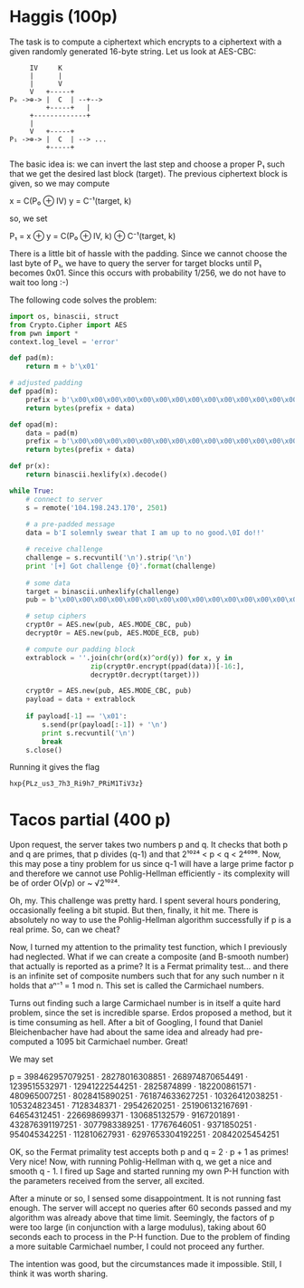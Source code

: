 # Haggis (100p)

The task is to compute a ciphertext which encrypts to a ciphertext with a given randomly generated 16-byte string. Let us look at AES-CBC:

``` 
     IV     K
     |      |
     |      V
     V   +-----+
P₀ ->⊕-> |  C  | --+-->
         +-----+   |
     +-------------+
     |             
     V   +-----+
P₁ ->⊕-> |  C  | --> ...
         +-----+   

```

The basic idea is: we can invert the last step and choose a proper P₁ such that we get the desired last block (target). The previous ciphertext block is given, so we may compute

x = C(P₀ ⊕ IV)
y = C⁻¹(target, k)

so, we set

P₁ = x ⊕ y = C(P₀ ⊕ IV, k) ⊕ C⁻¹(target, k)

There is a little bit of hassle with the padding. Since we cannot choose the last byte of P₁, we have to query the server for target blocks until P₁ becomes 0x01. Since this occurs with probability 1/256, we do not have to wait too long :-)

The following code solves the problem:

```python
import os, binascii, struct
from Crypto.Cipher import AES
from pwn import *
context.log_level = 'error'

def pad(m): 
    return m + b'\x01'

# adjusted padding
def ppad(m):
    prefix = b'\x00\x00\x00\x00\x00\x00\x00\x00\x00\x00\x00\x00\x00\x00\x00' + chr(len(m) + 16 - 1)
    return bytes(prefix + data)

def opad(m):
    data = pad(m)
    prefix = b'\x00\x00\x00\x00\x00\x00\x00\x00\x00\x00\x00\x00\x00\x00\x00' + chr(len(data) - 1)
    return bytes(prefix + data)

def pr(x):
    return binascii.hexlify(x).decode()

while True:
    # connect to server
    s = remote('104.198.243.170', 2501)
    
    # a pre-padded message
    data = b'I solemnly swear that I am up to no good.\0I do!!'

    # receive challenge
    challenge = s.recvuntil('\n').strip('\n')
    print '[+] Got challenge {0}'.format(challenge)
    
    # some data
    target = binascii.unhexlify(challenge)
    pub = b'\x00\x00\x00\x00\x00\x00\x00\x00\x00\x00\x00\x00\x00\x00\x00\x00'

    # setup ciphers
    crypt0r = AES.new(pub, AES.MODE_CBC, pub)
    decrypt0r = AES.new(pub, AES.MODE_ECB, pub)

    # compute our padding block
    extrablock = ''.join(chr(ord(x)^ord(y)) for x, y in 
                    zip(crypt0r.encrypt(ppad(data))[-16:], 
                    decrypt0r.decrypt(target)))

    crypt0r = AES.new(pub, AES.MODE_CBC, pub)
    payload = data + extrablock
    
    if payload[-1] == '\x01':
        s.send(pr(payload[:-1]) + '\n')
        print s.recvuntil('\n')
        break
    s.close()
```

Running it gives the flag

```
hxp{PLz_us3_7h3_Ri9h7_PRiM1TiV3z}
```


# Tacos partial (400 p)

Upon request, the server takes two numbers p and q. It checks that both p and q are primes, that p divides (q-1) and that 2¹⁰²⁴ < p < q < 2⁴⁰⁹⁶. Now, this may pose a tiny problem for us since q-1 will have a large prime factor p and therefore we cannot use Pohlig-Hellman efficiently - its complexity will be of order O(√p) or ~ √2¹⁰²⁴.

Oh, my. This challenge was pretty hard. I spent several hours pondering, occasionally feeling a bit stupid. But then, finally, it hit me. There is absolutely no way to use the Pohlig-Hellman algorithm successfully if p is a real prime. So, can we cheat?

Now, I turned my attention to the primality test function, which I previously had neglected. What if we can create a composite (and B-smooth number) that actually is reported as a prime? It is a Fermat primality test... and there is an infinite set of composite numbers such that for any such number n it holds that aⁿ⁻¹ = 1 mod n. This set is called the Carmichael numbers.

Turns out finding such a large Carmichael number is in itself a quite hard problem, since the set is incredible sparse. Erdos proposed a method, but it is time consuming as hell. After a bit of Googling, I found that Daniel Bleichenbacher have had about the same idea and already had pre-computed a 1095 bit Carmichael number. Great!

We may set

   p = 398462957079251 · 28278016308851 · 268974870654491 · 1239515532971 · 
   	   12941222544251 · 2825874899 · 182200861571 · 480965007251 · 
	   8028415890251 · 761874633627251 · 10326412038251 · 105324823451 · 
	   7128348371 · 29542620251 · 251906132167691 · 64654312451 · 226698699371 · 
	   130685132579 · 9167201891 · 432876391197251 · 3077983389251 · 17767646051 · 
	   9371850251 · 954045342251 ·  112810627931 · 6297653304192251 · 20842025454251

OK, so the Fermat primality test accepts both p and q = 2 · p + 1 as primes! Very nice! Now, with running Pohlig-Hellman with q, we get a nice and smooth q - 1. I fired up Sage and started running my own P-H function with the parameters received from the server, all excited.

After a minute or so, I sensed some disappointment. It is not running fast enough. The server will accept no queries after 60 seconds passed and my algorithm was already above that time limit. Seemingly, the factors of p were too large (in conjunction with a large modulus), taking about 60 seconds each to process in the P-H function. Due to the problem of finding a more suitable Carmichael number, I could not proceed any further.

The intention was good, but the circumstances made it impossible. Still, I think it was worth sharing.